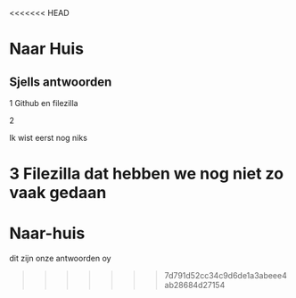 <<<<<<< HEAD
# Naar Huis

## Sjells antwoorden


1
Github en filezilla


2

Ik wist eerst nog niks 


3
Filezilla dat hebben we nog niet zo vaak gedaan 
=======
# Naar-huis
dit zijn onze antwoorden
oy  
>>>>>>> 7d791d52cc34c9d6de1a3abeee4ab28684d27154
